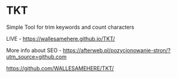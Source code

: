 # TKT
Simple Tool for trim keywords and count characters


LIVE - https://wallesamehere.github.io/TKT/

More info about SEO - https://afterweb.pl/pozycjonowanie-stron/?utm_source=github.com


https://github.com/WALLESAMEHERE/TKT/
